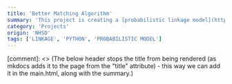 ```yaml
---
title: 'Better Matching Algorithm'
summary: 'This project is creating a [probabilistic linkage model](https://www.bristol.ac.uk/media-library/sites/cmm/migrated/documents/problinkage.pdf) using [Splink](https://moj-analytical-services.github.io/splink/index.html), in order to improve linkage outcomes, and by extension, patient outcomes.'
category: 'Projects'
origin: 'NHSD'
tags: ['LINKAGE', 'PYTHON', 'PROBABILISTIC MODEL']
---
```



[comment]: <> (The below header stops the title from being rendered (as mkdocs adds it to the page from the "title" attribute) - this way we can add it in the main.html, along with the summary.)
#